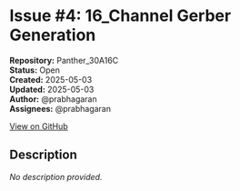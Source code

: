 # Issue #4: 16_Channel Gerber Generation

**Repository:** Panther_30A16C  
**Status:** Open  
**Created:** 2025-05-03  
**Updated:** 2025-05-03  
**Author:** @prabhagaran  
**Assignees:** @prabhagaran  

[View on GitHub](https://github.com/Simtestlab/Panther_30A16C/issues/4)

## Description

*No description provided.*